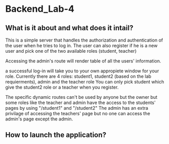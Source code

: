 # Backend_Lab-4

## What is it about and what does it intail?

This is a simple server that handles the authorization and authentication of the user when he tries to log in.
The user can also register if he is a new user and pick one of the two available roles (student, teacher)

Accessing the admin's route will render table of all the users' information.

a successful log-in will take you to your own appropiete window for your role.
Currently there are 4 roles: student1, student2 (based on the lab requierments), admin and the teacher role
You can only pick student which give the student2 role or a teacher when you register.

The specific dynamic routes can't be used by anyone but the owner but some roles like the teacher and admin have the access to the students' pages by using "/student1" and "/student2"
The admin has an extra privilage of accessing the teachers' page but no one can access the admin's page except the admin.

## How to launch the application?
